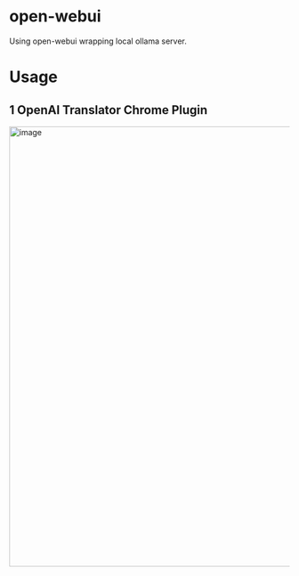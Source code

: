 # open-webui

Using open-webui wrapping local ollama server.

# Usage
## 1 OpenAI Translator Chrome Plugin

<img width="791" alt="image" src="https://github.com/user-attachments/assets/473f8c67-2023-4acc-a039-3d8baa7ac801">

